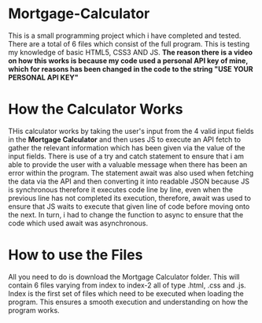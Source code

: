 # Mortgage-Calculator
This is a small programming project which i have completed and tested. There are a total of 6 files which consist of the full program. This is testing my knowledge of basic HTML5, CSS3 AND JS. **The reason there is a video on how this works is because my code used a personal API key of mine, which for reasons has been changed in the code to the string "USE YOUR PERSONAL API KEY"**

# How the Calculator Works
THis calculator works by taking the user's input from the 4 valid input fields in the **Mortgage Calculator** and then uses JS to execute an API fetch to gather the relevant information which has been given via the value of the input fields. There is use of a try and catch statement to ensure that i am able to provide the user with a valuable message when there has been an error within the program. The statement await was also used when fetching the data via the API and then converting it into readable JSON because JS is synchronous therefore it executes code line by line, even when the previous line has not completed its execution, therefore, await was used to ensure that JS waits to execute that given line of code before moving onto the next. In turn, i had to change the function to async to ensure that the code which used await was asynchronous.

# How to use the Files
All you need to do is download the Mortgage Calculator folder. This will contain 6 files varying from index to index-2 all of type .html, .css and .js. Index is the first set of files which need to be executed when loading the program. This ensures a smooth execution and understanding on how the program works.
